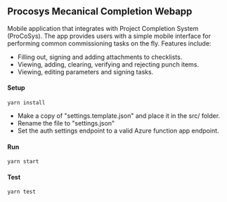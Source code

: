 ## Procosys Mecanical Completion Webapp
Mobile application that integrates with Project Completion System (ProCoSys).
The app provides users with a simple mobile interface for performing common commissioning tasks on the fly.
Features include: 
* Filling out, signing and adding attachments to checklists.
* Viewing, adding, clearing, verifying and rejecting punch items.
* Viewing, editing parameters and signing tasks.

#### Setup
`yarn install`

* Make a copy of "settings.template.json" and place it in the src/ folder. 
* Rename the file to "settings.json"
* Set the auth settings endpoint to a valid Azure function app endpoint.

#### Run
`yarn start`

#### Test
`yarn test`